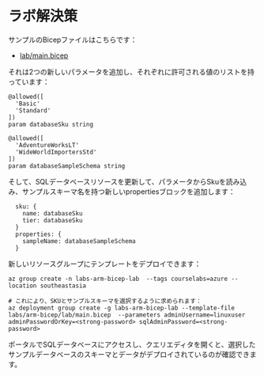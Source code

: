 # ラボ解決策

サンプルのBicepファイルはこちらです：

- [lab/main.bicep](/labs/arm-bicep/lab/main.bicep)

それは2つの新しいパラメータを追加し、それぞれに許可される値のリストを持っています：


```
@allowed([
  'Basic'
  'Standard'
])
param databaseSku string

@allowed([
  'AdventureWorksLT'
  'WideWorldImportersStd'
])
param databaseSampleSchema string
```


そして、SQLデータベースリソースを更新して、パラメータからSkuを読み込み、サンプルスキーマ名を持つ新しいpropertiesブロックを追加します：



```
  sku: {
    name: databaseSku
    tier: databaseSku
  }
  properties: {
    sampleName: databaseSampleSchema
  }
```


新しいリソースグループにテンプレートをデプロイできます：



```
az group create -n labs-arm-bicep-lab  --tags courselabs=azure --location southeastasia

# これにより、SKUとサンプルスキーマを選択するように求められます：
az deployment group create -g labs-arm-bicep-lab --template-file labs/arm-bicep/lab/main.bicep  --parameters adminUsername=linuxuser adminPasswordOrKey=<strong-password> sqlAdminPassword=<strong-password> 
```


ポータルでSQLデータベースにアクセスし、クエリエディタを開くと、選択したサンプルデータベースのスキーマとデータがデプロイされているのが確認できます。
